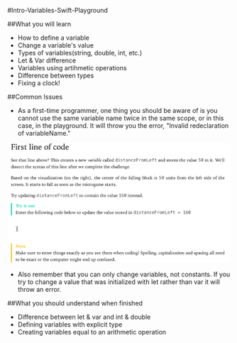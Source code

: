 #Intro-Variables-Swift-Playground


##What you will learn

- How to define a variable
- Change a variable's value
- Types of variables(string, double, int, etc.)
- Let & Var difference
- Variables using artihmetic operations
- Difference between types
- Fixing a clock!

##Common Issues

- As a first-time programmer, one thing you should be aware of is you cannot use the same variable name twice in the same scope, or in this case, in the playground. It will throw you the error, "Invalid redeclaration of variableName." 

![Error Gif](./Screenshots/distanceFromLeft.gif)

- Also remember that you can only change variables, not constants.  If you try to change a value that was initialized with let rather than var it will throw an error.

##What you should understand when finished

- Difference between let & var and int & double
- Defining variables with explicit type
- Creating variables equal to an arithmetic operation
